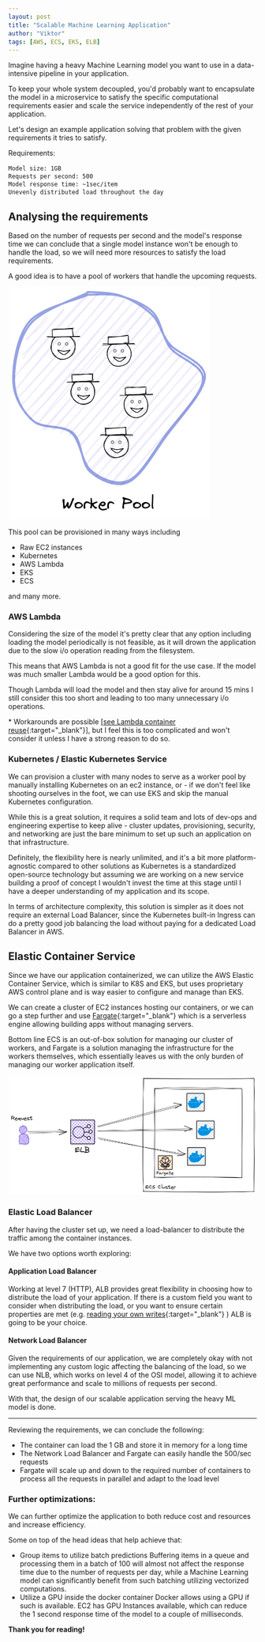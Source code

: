 ```yaml
---
layout: post
title: "Scalable Machine Learning Application"
author: "Viktor"
tags: [AWS, ECS, EKS, ELB]
---
```

 
Imagine having a heavy Machine Learning model you want to use in a data-intensive pipeline in your application.

To keep your whole system decoupled, you'd probably want to encapsulate the model in a microservice to
satisfy the specific computational requirements easier and scale the service independently of the rest of your application.

Let's design an example application solving that problem with the given requirements it tries to satisfy.

Requirements:
```
Model size: 1GB
Requests per second: 500 
Model response time: ~1sec/item
Unevenly distributed load throughout the day
```

## Analysing the requirements

Based on the number of requests per second and the model's response time we can conclude that a single model instance won't be enough to handle the load, so we will need more resources to satisfy the load requirements.

A good idea is to have a pool of workers that handle the upcoming requests.

![Worker Pool](/assets/posts/worker-pool.png)

This pool can be provisioned in many ways including
* Raw EC2 instances
* Kubernetes
* AWS Lambda
* EKS
* ECS

and many more.

### AWS Lambda

Considering the size of the model it's pretty clear that any option including loading the model periodically is not feasible, as it will drown the application due to the slow i/o operation reading from the filesystem.

This means that AWS Lambda is not a good fit for the use case. 
If the model was much smaller Lambda would be a good option for this.

Though Lambda will load the model and then stay alive for around 15 mins I still consider this too short and leading 
to too many unnecessary i/o operations.

\* Workarounds are possible [[see Lambda container reuse](https://aws.amazon.com/blogs/compute/container-reuse-in-lambda/){:target="_blank"}],
but I feel this is too complicated and won't consider it unless I have a strong reason to do so.

### Kubernetes / Elastic Kubernetes Service

We can provision a cluster with many nodes to serve as a worker pool by manually installing Kubernetes on an ec2 instance,
or - if we don't feel like shooting ourselves in the foot, we can use EKS and skip the manual Kubernetes configuration.

While this is a great solution, it requires a solid team and lots of dev-ops and engineering expertise to
keep alive - cluster updates, provisioning, security, and networking are just the bare minimum to set up such an application
on that infrastructure.

Definitely, the flexibility here is nearly unlimited, and it's a bit more platform-agnostic compared to other solutions as 
Kubernetes is a standardized open-source technology but assuming we are working on a new service building a proof of concept
I wouldn't invest the time at this stage until I have a deeper understanding of my application and its scope.

In terms of architecture complexity, this solution is simpler as it does not require an external Load Balancer, 
since the Kubernetes built-in Ingress can do a pretty good job balancing the load without paying for a dedicated Load Balancer in AWS.

## Elastic Container Service

Since we have our application containerized, we can utilize the AWS Elastic Container Service, which is similar 
to K8S and EKS, but uses proprietary AWS control plane and is way easier to configure and manage than EKS.

We can create a cluster of EC2 instances hosting our containers, or we can go a step further
and use [Fargate](https://aws.amazon.com/fargate/){:target="_blank"} which is a serverless engine allowing building 
apps without managing servers.

Bottom line ECS is an out-of-box solution for managing our cluster of workers, and Fargate is a solution
managing the infrastructure for the workers themselves, which essentially leaves us with the only burden of managing
our worker application itself.

![AWS ECS Cluster with Fargate and ALB](/assets/posts/elb-ecs-fargate-cluster.png)

### Elastic Load Balancer

After having the cluster set up, we need a load-balancer to distribute the traffic among the container instances.

We have two options worth exploring:

#### Application Load Balancer

Working at level 7 (HTTP), ALB provides great flexibility in choosing how to distribute the load of your application.
If there is a custom field you want to consider when distributing the load, or you want to ensure certain properties are met 
(e.g. [reading your own writes](https://jepsen.io/consistency/models/monotonic-reads#:~:text=Monotonic%20reads%20ensures%20that%20if,reads%20by%20the%20same%20process.){:target="_blank"} )
ALB is going to be your choice.

#### Network Load Balancer

Given the requirements of our application, we are completely okay with not implementing any custom logic affecting the balancing
of the load, so we can use NLB, which works on level 4 of the OSI model, allowing it to achieve great performance and scale to millions of requests per second.

With that, the design of our scalable application serving the heavy ML model is done.

---

Reviewing the requirements, we can conclude the following:

* The container can load the 1 GB and store it in memory for a long time
* The Network Load Balancer and Fargate can easily handle the 500/sec requests
* Fargate will scale up and down to the required number of containers to process all the requests in parallel 
and adapt to the load level

### Further optimizations:

We can further optimize the application to both reduce cost and resources and increase efficiency.

Some on top of the head ideas that help achieve that:

* Group items to utilize batch predictions
Buffering items in a queue and processing them in a batch of 100 will almost not affect the response time due to the number of requests
per day, while a Machine Learning model can significantly benefit from such batching utilizing vectorized computations. 
* Utilize a GPU inside the docker container
Docker allows using a GPU if such is available. EC2 has GPU Instances available, which can reduce the 1 second response time of 
the model to a couple of milliseconds.

**Thank you for reading!**

